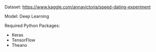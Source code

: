 Dataset: https://www.kaggle.com/annavictoria/speed-dating-experiment

Model: Deep Learning

Required Python Packages:
- Keras
- TensorFlow
- Theano